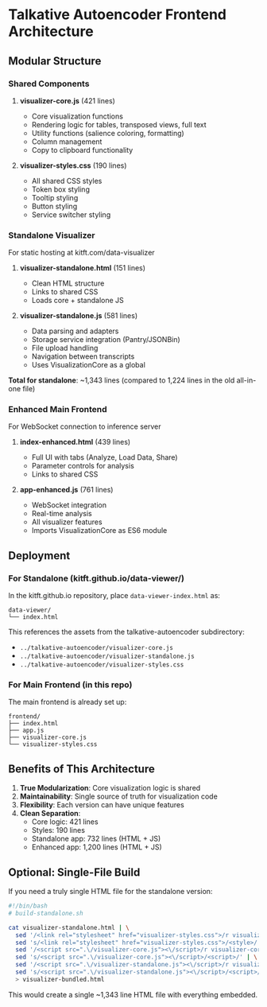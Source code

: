 # Talkative Autoencoder Frontend Architecture

## Modular Structure

### Shared Components
1. **visualizer-core.js** (421 lines)
   - Core visualization functions
   - Rendering logic for tables, transposed views, full text
   - Utility functions (salience coloring, formatting)
   - Column management
   - Copy to clipboard functionality

2. **visualizer-styles.css** (190 lines)
   - All shared CSS styles
   - Token box styling
   - Tooltip styling
   - Button styling
   - Service switcher styling

### Standalone Visualizer
For static hosting at kitft.com/data-visualizer

1. **visualizer-standalone.html** (151 lines)
   - Clean HTML structure
   - Links to shared CSS
   - Loads core + standalone JS

2. **visualizer-standalone.js** (581 lines)
   - Data parsing and adapters
   - Storage service integration (Pantry/JSONBin)
   - File upload handling
   - Navigation between transcripts
   - Uses VisualizationCore as a global

**Total for standalone**: ~1,343 lines (compared to 1,224 lines in the old all-in-one file)

### Enhanced Main Frontend
For WebSocket connection to inference server

1. **index-enhanced.html** (439 lines)
   - Full UI with tabs (Analyze, Load Data, Share)
   - Parameter controls for analysis
   - Links to shared CSS

2. **app-enhanced.js** (761 lines)
   - WebSocket integration
   - Real-time analysis
   - All visualizer features
   - Imports VisualizationCore as ES6 module

## Deployment

### For Standalone (kitft.github.io/data-viewer/)
In the kitft.github.io repository, place `data-viewer-index.html` as:
```
data-viewer/
└── index.html
```

This references the assets from the talkative-autoencoder subdirectory:
- `../talkative-autoencoder/visualizer-core.js`
- `../talkative-autoencoder/visualizer-standalone.js`
- `../talkative-autoencoder/visualizer-styles.css`

### For Main Frontend (in this repo)
The main frontend is already set up:
```
frontend/
├── index.html
├── app.js
├── visualizer-core.js
└── visualizer-styles.css
```

## Benefits of This Architecture

1. **True Modularization**: Core visualization logic is shared
2. **Maintainability**: Single source of truth for visualization code
3. **Flexibility**: Each version can have unique features
4. **Clean Separation**: 
   - Core logic: 421 lines
   - Styles: 190 lines
   - Standalone app: 732 lines (HTML + JS)
   - Enhanced app: 1,200 lines (HTML + JS)

## Optional: Single-File Build

If you need a truly single HTML file for the standalone version:

```bash
#!/bin/bash
# build-standalone.sh

cat visualizer-standalone.html | \
  sed '/<link rel="stylesheet" href="visualizer-styles.css">/r visualizer-styles.css' | \
  sed 's/<link rel="stylesheet" href="visualizer-styles.css">/<style>/' | \
  sed '/<script src=".\/visualizer-core.js"><\/script>/r visualizer-core.js' | \
  sed 's/<script src=".\/visualizer-core.js"><\/script>/<script>/' | \
  sed '/<script src=".\/visualizer-standalone.js"><\/script>/r visualizer-standalone.js' | \
  sed 's/<script src=".\/visualizer-standalone.js"><\/script>/<script>/' \
  > visualizer-bundled.html
```

This would create a single ~1,343 line HTML file with everything embedded.